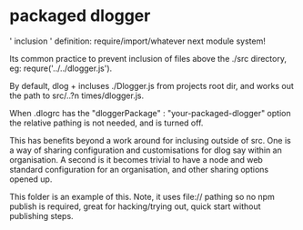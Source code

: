 # packaged dlogger

' inclusion ' definition: require/import/whatever next module system!

Its common practice to prevent inclusion of files above the ./src directory,
eg: requre('../../dlogger.js').

By default, dlog + incluses ./Dlogger.js from projects root dir, and works out the path to src/..?n times/dlogger.js.

When .dlogrc has the "dloggerPackage" : "your-packaged-dlogger" option the relative pathing is not needed, and is turned off.

This has benefits beyond a work around for inclusing outside of src.
One is a way of sharing configuration and customisations for dlog say within an organisation.
A second is it becomes trivial to have a node and web standard configuration for an organisation, and other sharing options opened up.

This folder is an example of this. Note, it uses file:// pathing so no npm publish is required, great for hacking/trying out, quick start without publishing steps.
